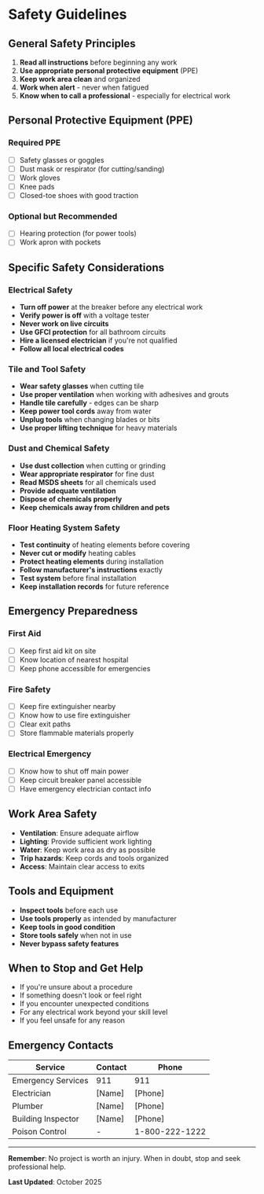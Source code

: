 # Safety Guidelines

## General Safety Principles

1. **Read all instructions** before beginning any work
2. **Use appropriate personal protective equipment** (PPE)
3. **Keep work area clean** and organized
4. **Work when alert** - never when fatigued
5. **Know when to call a professional** - especially for electrical work

## Personal Protective Equipment (PPE)

### Required PPE
- [ ] Safety glasses or goggles
- [ ] Dust mask or respirator (for cutting/sanding)
- [ ] Work gloves
- [ ] Knee pads
- [ ] Closed-toe shoes with good traction

### Optional but Recommended
- [ ] Hearing protection (for power tools)
- [ ] Work apron with pockets

## Specific Safety Considerations

### Electrical Safety
- **Turn off power** at the breaker before any electrical work
- **Verify power is off** with a voltage tester
- **Never work on live circuits**
- **Use GFCI protection** for all bathroom circuits
- **Hire a licensed electrician** if you're not qualified
- **Follow all local electrical codes**

### Tile and Tool Safety
- **Wear safety glasses** when cutting tile
- **Use proper ventilation** when working with adhesives and grouts
- **Handle tile carefully** - edges can be sharp
- **Keep power tool cords** away from water
- **Unplug tools** when changing blades or bits
- **Use proper lifting technique** for heavy materials

### Dust and Chemical Safety
- **Use dust collection** when cutting or grinding
- **Wear appropriate respirator** for fine dust
- **Read MSDS sheets** for all chemicals used
- **Provide adequate ventilation**
- **Dispose of chemicals properly**
- **Keep chemicals away from children and pets**

### Floor Heating System Safety
- **Test continuity** of heating elements before covering
- **Never cut or modify** heating cables
- **Protect heating elements** during installation
- **Follow manufacturer's instructions** exactly
- **Test system** before final installation
- **Keep installation records** for future reference

## Emergency Preparedness

### First Aid
- [ ] Keep first aid kit on site
- [ ] Know location of nearest hospital
- [ ] Keep phone accessible for emergencies

### Fire Safety
- [ ] Keep fire extinguisher nearby
- [ ] Know how to use fire extinguisher
- [ ] Clear exit paths
- [ ] Store flammable materials properly

### Electrical Emergency
- [ ] Know how to shut off main power
- [ ] Keep circuit breaker panel accessible
- [ ] Have emergency electrician contact info

## Work Area Safety

- **Ventilation**: Ensure adequate airflow
- **Lighting**: Provide sufficient work lighting
- **Water**: Keep work area as dry as possible
- **Trip hazards**: Keep cords and tools organized
- **Access**: Maintain clear access to exits

## Tools and Equipment

- **Inspect tools** before each use
- **Use tools properly** as intended by manufacturer
- **Keep tools in good condition**
- **Store tools safely** when not in use
- **Never bypass safety features**

## When to Stop and Get Help

- If you're unsure about a procedure
- If something doesn't look or feel right
- If you encounter unexpected conditions
- For any electrical work beyond your skill level
- If you feel unsafe for any reason

## Emergency Contacts

| Service | Contact | Phone |
|---------|---------|-------|
| Emergency Services | 911 | 911 |
| Electrician | [Name] | [Phone] |
| Plumber | [Name] | [Phone] |
| Building Inspector | [Name] | [Phone] |
| Poison Control | - | 1-800-222-1222 |

---

**Remember**: No project is worth an injury. When in doubt, stop and seek professional help.

**Last Updated**: October 2025
